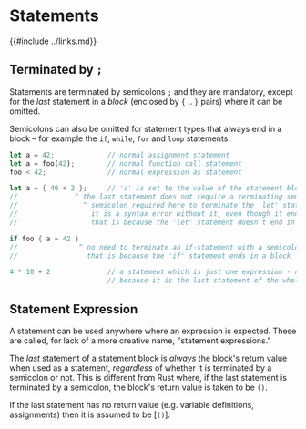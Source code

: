 Statements
==========

{{#include ../links.md}}

Terminated by `;`
-----------------

Statements are terminated by semicolons `;` and they are mandatory,
except for the _last_ statement in a _block_ (enclosed by `{` .. `}` pairs) where it can be omitted.

Semicolons can also be omitted for statement types that always end in a block &ndash; for example
the `if`, `while`, `for` and `loop` statements.

```rust no_run
let a = 42;             // normal assignment statement
let a = foo(42);        // normal function call statement
foo < 42;               // normal expression as statement

let a = { 40 + 2 };     // 'a' is set to the value of the statement block, which is the value of the last statement
//              ^ the last statement does not require a terminating semicolon (but also works with it)
//                ^ semicolon required here to terminate the 'let' statement
//                  it is a syntax error without it, even though it ends with '}'
//                  that is because the 'let' statement doesn't end in a block

if foo { a = 42 }
//               ^ no need to terminate an if-statement with a semicolon
//                 that is because the 'if' statement ends in a block

4 * 10 + 2              // a statement which is just one expression - no ending semicolon is OK
                        // because it is the last statement of the whole block
```


Statement Expression
--------------------

A statement can be used anywhere where an expression is expected. These are called, for lack of a more
creative name, "statement expressions."

The _last_ statement of a statement block is _always_ the block's return value when used as a statement,
_regardless_ of whether it is terminated by a semicolon or not. This is different from Rust where,
if the last statement is terminated by a semicolon, the block's return value is taken to be `()`.

If the last statement has no return value (e.g. variable definitions, assignments) then it is assumed to be [`()`].
